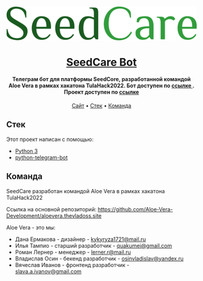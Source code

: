<h1 align="center">
  <br>
  <a href="https://aloevera.thevladoss.site"><img src="seedcare_logo.png" alt="SeedCare Bot" width="600"></a>
  <br>
  <br>
  <a href="https://aloevera.thevladoss.site">SeedCare Bot</a>
  <br>
</h1>

<h4 align="center">Телеграм бот для платформы SeedCore, разработанной командой Aloe Vera в рамках хакатона TulaHack2022. Бот доступен по <a href="http://t.me/seedcare_bot">ссылке </a>. Проект доступен по <a href="https://aloevera.thevladoss.site">ссылке </a></h4>

<p align="center">
  <a href="https://aloevera.thevladoss.site">Сайт</a> •
  <a href="#стек">Стек</a> •
  <a href="#команда">Команда</a>
</p>

## Стек

Этот проект написан с помощью:

- [Python 3](https://www.python.org/)
- [python-telegram-bot](https://python-telegram-bot.readthedocs.io/en/stable/#)


## Команда 

SeedCare разработан командой Aloe Vera в рамках хакатона TulaHack2022

Ссылка на основной репозиторий: https://github.com/Aloe-Vera-Development/aloevera.thevladoss.site

Aloe Vera - это мы:
- Дана Ермакова - дизайнер - kykyryza1721@mail.ru
- Илья Тампио - старший разработчик - quakumei@gmail.com
- Роман Лернер - менеджер - lerner.r@mail.ru
- Владислав Осин - бекенд разработчик - osinvladislav@yandex.ru
- Вячеслав Иванов - фронтенд разработчик - slava.a.ivanov@gmail.com

